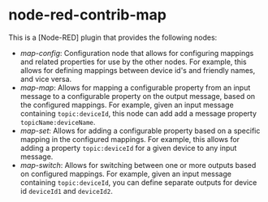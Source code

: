 # node-red-contrib-map

This is a [Node-RED] plugin that provides the following nodes:

* *map-config*: Configuration node that allows for configuring mappings and related
  properties for use by the other nodes. For example, this allows for defining mappings
  between device id's and friendly names, and vice versa.
* *map-map*: Allows for mapping a configurable property from an input message to a
  configurable property on the output message, based on the configured mappings. For 
  example, given an input message containing `topic:deviceId`, this node can add
  add a message property `topicName:deviceName`.
* *map-set*: Allows for adding a configurable property based on a specific mapping
  in the configured mappings. For example, this allows for adding a property 
  `topic:deviceId` for a given device to any input message.
* *map-switch*: Allows for switching between one or more outputs based on configured
  mappings. For example, given an input message containing `topic:deviceId`, 
  you can define separate outputs for device id `deviceId1` and `deviceId2`.
  
  

